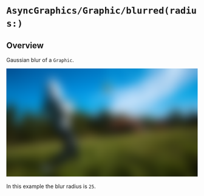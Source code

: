 # ``AsyncGraphics/Graphic/blurred(radius:)``

## Overview

Gaussian blur of a ``Graphic``.

![Blur](https://github.com/heestand-xyz/AsyncGraphics-Docs/blob/main/Images/Effects/Blur-Radius-25.png?raw=true)

In this example the blur radius is `25`. 
